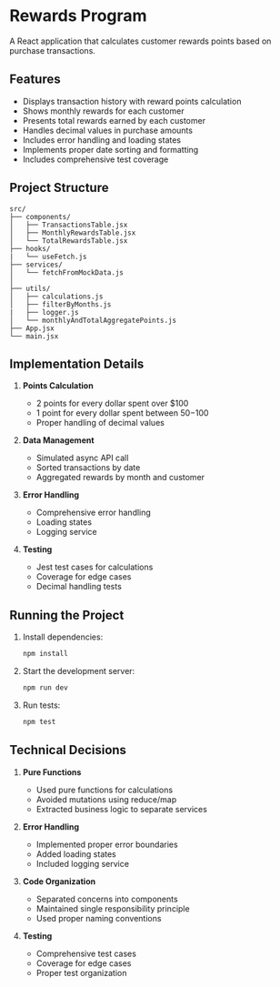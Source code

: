# Rewards Program

A React application that calculates customer rewards points based on purchase transactions.

## Features

- Displays transaction history with reward points calculation
- Shows monthly rewards for each customer
- Presents total rewards earned by each customer
- Handles decimal values in purchase amounts
- Includes error handling and loading states
- Implements proper date sorting and formatting
- Includes comprehensive test coverage

## Project Structure

```
src/
├── components/
│   ├── TransactionsTable.jsx
│   ├── MonthlyRewardsTable.jsx
│   └── TotalRewardsTable.jsx
├── hooks/
|   └── useFetch.js
├── services/
│   └── fetchFromMockData.js
│   
├── utils/
│   ├── calculations.js
│   ├── filterByMonths.js
|   ├── logger.js
│   └── monthlyAndTotalAggregatePoints.js
├── App.jsx
└── main.jsx
```

## Implementation Details

1. **Points Calculation**
   - 2 points for every dollar spent over $100
   - 1 point for every dollar spent between $50-$100
   - Proper handling of decimal values

2. **Data Management**
   - Simulated async API call
   - Sorted transactions by date
   - Aggregated rewards by month and customer

3. **Error Handling**
   - Comprehensive error handling
   - Loading states
   - Logging service

4. **Testing**
   - Jest test cases for calculations
   - Coverage for edge cases
   - Decimal handling tests

## Running the Project

1. Install dependencies:
   ```bash
   npm install
   ```

2. Start the development server:
   ```bash
   npm run dev
   ```

3. Run tests:
   ```bash
   npm test
   ```

## Technical Decisions

1. **Pure Functions**
   - Used pure functions for calculations
   - Avoided mutations using reduce/map
   - Extracted business logic to separate services

2. **Error Handling**
   - Implemented proper error boundaries
   - Added loading states
   - Included logging service

3. **Code Organization**
   - Separated concerns into components
   - Maintained single responsibility principle
   - Used proper naming conventions

4. **Testing**
   - Comprehensive test cases
   - Coverage for edge cases
   - Proper test organization